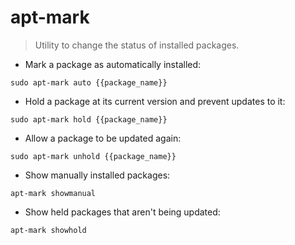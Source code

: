 # apt-mark

> Utility to change the status of installed packages.

- Mark a package as automatically installed:

`sudo apt-mark auto {{package_name}}`

- Hold a package at its current version and prevent updates to it:

`sudo apt-mark hold {{package_name}}`

- Allow a package to be updated again:

`sudo apt-mark unhold {{package_name}}`

- Show manually installed packages:

`apt-mark showmanual`

- Show held packages that aren't being updated:

`apt-mark showhold`
